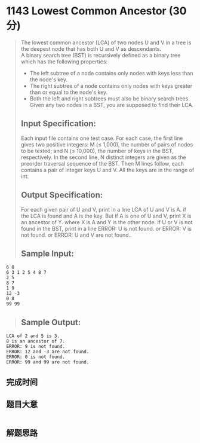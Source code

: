 # 1143 Lowest Common Ancestor (30 分)  
> The lowest common ancestor (LCA) of two nodes U and V in a tree is the deepest node that has both U and V as descendants.  
> A binary search tree (BST) is recursively defined as a binary tree which has the following properties:  
> - The left subtree of a node contains only nodes with keys less than the node's key.  
> - The right subtree of a node contains only nodes with keys greater than or equal to the node's key.  
> - Both the left and right subtrees must also be binary search trees.  
> Given any two nodes in a BST, you are supposed to find their LCA.  
> ## Input Specification:  
> Each input file contains one test case. For each case, the first line gives two positive integers: M (≤ 1,000), the number of pairs of nodes to be tested; and N (≤ 10,000), the number of keys in the BST, respectively. In the second line, N distinct integers are given as the preorder traversal sequence of the BST. Then M lines follow, each contains a pair of integer keys U and V. All the keys are in the range of int.  
> ## Output Specification:  
> For each given pair of U and V, print in a line LCA of U and V is A. if the LCA is found and A is the key. But if A is one of U and V, print X is an ancestor of Y. where X is A and Y is the other node. If U or V is not found in the BST, print in a line ERROR: U is not found. or ERROR: V is not found. or ERROR: U and V are not found..  
> ## Sample Input:
```
6 8
6 3 1 2 5 4 8 7
2 5
8 7
1 9
12 -3
0 8
99 99
```
> ## Sample Output:
```
LCA of 2 and 5 is 3.
8 is an ancestor of 7.
ERROR: 9 is not found.
ERROR: 12 and -3 are not found.
ERROR: 0 is not found.
ERROR: 99 and 99 are not found.
```
## 完成时间

## 题目大意
```
```
## 解题思路
```
```